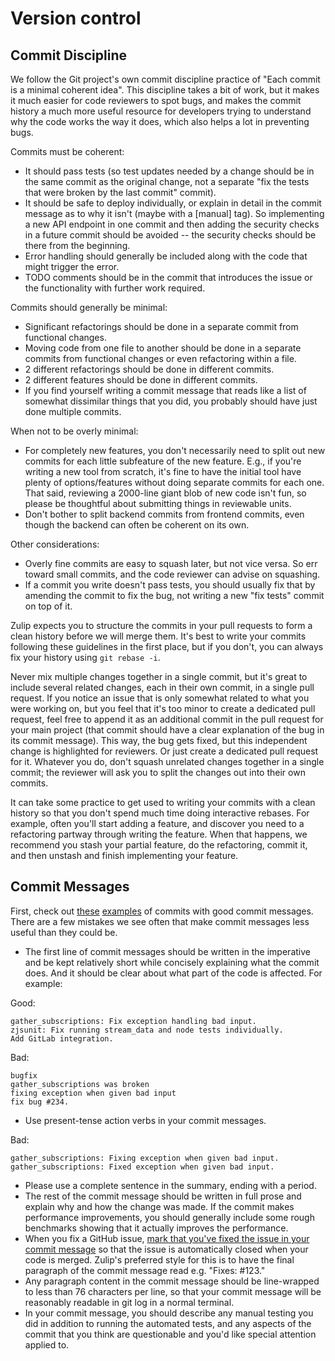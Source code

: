 # Version control

## Commit Discipline

We follow the Git project's own commit discipline practice of "Each
commit is a minimal coherent idea". This discipline takes a bit of work,
but it makes it much easier for code reviewers to spot bugs, and
makes the commit history a much more useful resource for developers
trying to understand why the code works the way it does, which also
helps a lot in preventing bugs.

Commits must be coherent:

-   It should pass tests (so test updates needed by a change should be
    in the same commit as the original change, not a separate "fix the
    tests that were broken by the last commit" commit).
-   It should be safe to deploy individually, or explain in detail in
    the commit message as to why it isn't (maybe with a [manual] tag).
    So implementing a new API endpoint in one commit and then adding the
    security checks in a future commit should be avoided -- the security
    checks should be there from the beginning.
-   Error handling should generally be included along with the code that
    might trigger the error.
-   TODO comments should be in the commit that introduces the issue or
    the functionality with further work required.

Commits should generally be minimal:

-   Significant refactorings should be done in a separate commit from
    functional changes.
-   Moving code from one file to another should be done in a separate
    commits from functional changes or even refactoring within a file.
-   2 different refactorings should be done in different commits.
-   2 different features should be done in different commits.
-   If you find yourself writing a commit message that reads like a list
    of somewhat dissimilar things that you did, you probably should have
    just done multiple commits.

When not to be overly minimal:

-   For completely new features, you don't necessarily need to split out
    new commits for each little subfeature of the new feature. E.g., if
    you're writing a new tool from scratch, it's fine to have the
    initial tool have plenty of options/features without doing separate
    commits for each one. That said, reviewing a 2000-line giant blob of
    new code isn't fun, so please be thoughtful about submitting things
    in reviewable units.
-   Don't bother to split backend commits from frontend commits, even
    though the backend can often be coherent on its own.

Other considerations:

-   Overly fine commits are easy to squash later, but not vice versa.
    So err toward small commits, and the code reviewer can advise on
    squashing.
-   If a commit you write doesn't pass tests, you should usually fix
    that by amending the commit to fix the bug, not writing a new "fix
    tests" commit on top of it.

Zulip expects you to structure the commits in your pull requests to form
a clean history before we will merge them.  It's best to write your
commits following these guidelines in the first place, but if you don't,
you can always fix your history using `git rebase -i`.

Never mix multiple changes together in a single commit, but it's great
to include several related changes, each in their own commit, in a
single pull request.  If you notice an issue that is only somewhat
related to what you were working on, but you feel that it's too minor
to create a dedicated pull request, feel free to append it as an
additional commit in the pull request for your main project (that
commit should have a clear explanation of the bug in its commit
message).  This way, the bug gets fixed, but this independent change
is highlighted for reviewers.  Or just create a dedicated pull request
for it.  Whatever you do, don't squash unrelated changes together in a
single commit; the reviewer will ask you to split the changes out into
their own commits.

It can take some practice to get used to writing your commits with a
clean history so that you don't spend much time doing interactive
rebases. For example, often you'll start adding a feature, and discover
you need to a refactoring partway through writing the feature. When that
happens, we recommend you stash your partial feature, do the refactoring,
commit it, and then unstash and finish implementing your feature.

## Commit Messages

First, check out
[these](https://github.com/zulip/zulip/commit/4869e1b0b2bc6d56fcf44b7d0e36ca20f45d0521)
[examples](https://github.com/zulip/zulip/commit/cd5b38f5d8bdcc1771ad794f37262a61843c56c0)
of commits with good commit messages.  There are a few mistakes we see
often that make commit messages less useful than they could be.

- The first line of commit messages should be written in the
    imperative and be kept relatively short while concisely explaining
    what the commit does.  And it should be clear about what part of
    the code is affected.  For example:

Good:
``` text
gather_subscriptions: Fix exception handling bad input.
zjsunit: Fix running stream_data and node tests individually.
Add GitLab integration.
```

Bad:

``` text
bugfix
gather_subscriptions was broken
fixing exception when given bad input
fix bug #234.
```

-   Use present-tense action verbs in your commit messages.

Bad:

``` text
gather_subscriptions: Fixing exception when given bad input.
gather_subscriptions: Fixed exception when given bad input.
```

-   Please use a complete sentence in the summary, ending with a period.
-   The rest of the commit message should be written in full prose and
    explain why and how the change was made. If the commit makes
    performance improvements, you should generally include some rough
    benchmarks showing that it actually improves the performance.
-   When you fix a GitHub issue, [mark that you've fixed the issue in
    your commit
    message](https://help.github.com/articles/closing-issues-via-commit-messages/)
    so that the issue is automatically closed when your code is merged.
    Zulip's preferred style for this is to have the final paragraph of
    the commit message read e.g. "Fixes: \#123."
-   Any paragraph content in the commit message should be line-wrapped
    to less than 76 characters per line, so that your commit message
    will be reasonably readable in git log in a normal terminal.
-   In your commit message, you should describe any manual testing you
    did in addition to running the automated tests, and any aspects of
    the commit that you think are questionable and you'd like special
    attention applied to.
